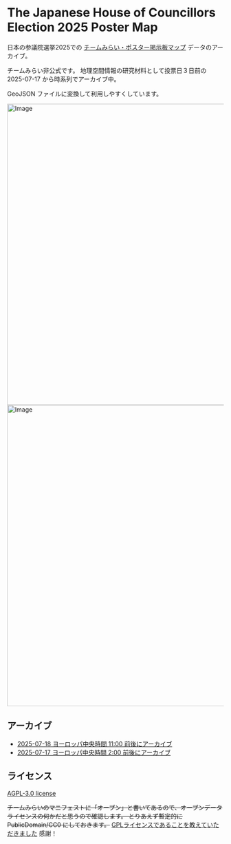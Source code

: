 # The Japanese House of Councillors Election 2025 Poster Map
日本の参議院選挙2025での [チームみらい・ポスター掲示板マップ](https://action.team-mir.ai/map/poster) データのアーカイブ。

チームみらい非公式です。
地理空間情報の研究材料として投票日３日前の 2025-07-17 から時系列でアーカイブ中。

GeoJSON ファイルに変換して利用しやすくしています。

<img width="700" alt="Image" src="https://github.com/user-attachments/assets/bf5f3faf-7e0b-4f72-bfd4-4343324bb139" />

<img width="700" alt="Image" src="https://github.com/user-attachments/assets/53de2ff0-d632-4c8e-8d7a-df939135fad6" />

## アーカイブ
 * [2025-07-18 ヨーロッパ中央時間 11:00 前後にアーカイブ](https://github.com/furuhashilab/TheJapaneseHouseOfCouncillorsElection2025/tree/main/data/20250718)
 * [2025-07-17 ヨーロッパ中央時間 2:00 前後にアーカイブ](https://github.com/furuhashilab/TheJapaneseHouseOfCouncillorsElection2025/tree/main/data/20250717)


## ライセンス
[AGPL-3.0 license](https://github.com/furuhashilab/TheJapaneseHouseOfCouncillorsElection2025/blob/main/LICENSE.txt)

~~チームみらいのマニフェストに「オープン」と書いてあるので、オープンデータライセンスの何かだと思うので確認します。
とりあえず暫定的に PublicDomain/CC0 にしておきます。~~
[GPLライセンスであることを教えていただきました](https://github.com/furuhashilab/TheJapaneseHouseOfCouncillorsElection2025/issues/2) 感謝！


